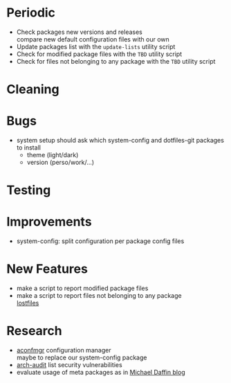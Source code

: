# Periodic
  - Check packages new versions and releases  
    compare new default configuration files with our own
  - Update packages list with the `update-lists` utility script
  - Check for modified package files with the `TBD` utility script
  - Check for files not belonging to any package with the `TBD` utility script

# Cleaning

# Bugs
  - system setup should ask which system-config and dotfiles-git packages to install  
    * theme (light/dark)
    * version (perso/work/...)

# Testing

# Improvements
  - system-config: split configuration per package config files

# New Features
  - make a script to report modified package files
  - make a script to report files not belonging to any package  
    [lostfiles](https://github.com/graysky2/lostfiles)

# Research
  - [aconfmgr](https://github.com/CyberShadow/aconfmgr) configuration manager  
    maybe to replace our system-config package
  - [arch-audit](https://github.com/ilpianista/arch-audit) list security vulnerabilities
  - evaluate usage of meta packages as in [Michael Daffin blog](https://disconnected.systems/blog/archlinux-meta-packages/)
